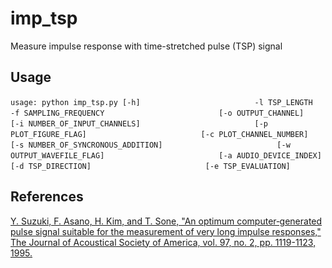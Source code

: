 # imp_tsp
Measure impulse response with time-stretched pulse (TSP) signal

## Usage
`usage: python imp_tsp.py [-h]`
`                         -l TSP_LENGTH`
`                         -f SAMPLING_FREQUENCY`
`                         [-o OUTPUT_CHANNEL]`
`                         [-i NUMBER_OF_INPUT_CHANNELS]`
`                         [-p PLOT_FIGURE_FLAG]`
`                         [-c PLOT_CHANNEL_NUMBER]`
`                         [-s NUMBER_OF_SYNCRONOUS_ADDITION]`
`                         [-w OUTPUT_WAVEFILE_FLAG]`
`                         [-a AUDIO_DEVICE_INDEX]`
`                         [-d TSP_DIRECTION]`
`                         [-e TSP_EVALUATION]`

## References
[Y. Suzuki, F. Asano, H. Kim, and T. Sone, "An optimum computer‐generated pulse signal suitable for the measurement of very long impulse responses," The Journal of Acoustical Society of America, vol. 97, no. 2, pp. 1119-1123, 1995.](http://scitation.aip.org/content/asa/journal/jasa/97/2/10.1121/1.412224)
